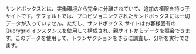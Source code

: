 サンドボックスとは、実働環境から完全に分離されていて、追加の権限を持つ子サイトです。デフォルトでは、プロビジョニングされたサンドボックスには一切データが入っていません。ただし、サンドボックス サイトはお客様固有の Querygrid インスタンスを使用して構成され、親サイトからデータを照会できます。このデータを使用して、トランザクションをさらに調査し、分析を実行できます。
